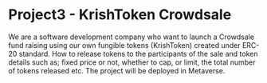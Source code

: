 # Project3 - KrishToken Crowdsale

We are a software development company who want to launch a Crowdsale fund raising using our own fungible tokens (KrishToken) created under ERC-20 standard. How to release tokens to the participants of the sale and token details such as; fixed price or not, whether to cap, or limit, the total number of tokens released etc. The project will be deployed in Metaverse.
